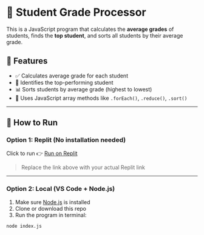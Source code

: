 # 🧮 Student Grade Processor

This is a JavaScript program that calculates the **average grades** of students, finds the **top student**, and sorts all students by their average grade.

## 📌 Features

- ✅ Calculates average grade for each student
- 🥇 Identifies the top-performing student
- 📊 Sorts students by average grade (highest to lowest)
- 🔁 Uses JavaScript array methods like `.forEach()`, `.reduce()`, `.sort()`

---

## 🧪 How to Run

### Option 1: Replit (No installation needed)

Click to run 👉 [Run on Replit](https://replit.com/@yourusername/grade-calculator)  
> Replace the link above with your actual Replit link

---

### Option 2: Local (VS Code + Node.js)

1. Make sure [Node.js](https://nodejs.org) is installed
2. Clone or download this repo
3. Run the program in terminal:

```bash
node index.js
